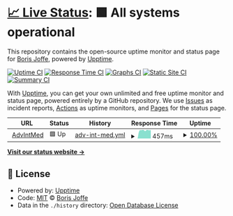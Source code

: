 # [📈 Live Status](https://borisjoffe.github.io/aimstatus): <!--live status--> **🟩 All systems operational**

This repository contains the open-source uptime monitor and status page for [Boris Joffe](https://borisjoffe.com), powered by [Upptime](https://github.com/upptime/upptime).

[![Uptime CI](https://github.com/borisjoffe/aimstatus/workflows/Uptime%20CI/badge.svg)](https://github.com/borisjoffe/aimstatus/actions?query=workflow%3A%22Uptime+CI%22)
[![Response Time CI](https://github.com/borisjoffe/aimstatus/workflows/Response%20Time%20CI/badge.svg)](https://github.com/borisjoffe/aimstatus/actions?query=workflow%3A%22Response+Time+CI%22)
[![Graphs CI](https://github.com/borisjoffe/aimstatus/workflows/Graphs%20CI/badge.svg)](https://github.com/borisjoffe/aimstatus/actions?query=workflow%3A%22Graphs+CI%22)
[![Static Site CI](https://github.com/borisjoffe/aimstatus/workflows/Static%20Site%20CI/badge.svg)](https://github.com/borisjoffe/aimstatus/actions?query=workflow%3A%22Static+Site+CI%22)
[![Summary CI](https://github.com/borisjoffe/aimstatus/workflows/Summary%20CI/badge.svg)](https://github.com/borisjoffe/aimstatus/actions?query=workflow%3A%22Summary+CI%22)

With [Upptime](https://upptime.js.org), you can get your own unlimited and free uptime monitor and status page, powered entirely by a GitHub repository. We use [Issues](https://github.com/borisjoffe/aimstatus/issues) as incident reports, [Actions](https://github.com/borisjoffe/aimstatus/actions) as uptime monitors, and [Pages](https://borisjoffe.github.io/aimstatus) for the status page.

<!--start: status pages-->
<!-- This summary is generated by Upptime (https://github.com/upptime/upptime) -->
<!-- Do not edit this manually, your changes will be overwritten -->
<!-- prettier-ignore -->
| URL | Status | History | Response Time | Uptime |
| --- | ------ | ------- | ------------- | ------ |
| <img alt="" src="https://favicons.githubusercontent.com/njaim2health.com" height="13"> [AdvIntMed](https://njaim2health.com/) | 🟩 Up | [adv-int-med.yml](https://github.com/borisjoffe/aimstatus/commits/HEAD/history/adv-int-med.yml) | <details><summary><img alt="Response time graph" src="./graphs/adv-int-med/response-time-week.png" height="20"> 457ms</summary><br><a href="https://borisjoffe.github.io/aimstatus/history/adv-int-med"><img alt="Response time 424" src="https://img.shields.io/endpoint?url=https%3A%2F%2Fraw.githubusercontent.com%2Fborisjoffe%2Faimstatus%2FHEAD%2Fapi%2Fadv-int-med%2Fresponse-time.json"></a><br><a href="https://borisjoffe.github.io/aimstatus/history/adv-int-med"><img alt="24-hour response time 384" src="https://img.shields.io/endpoint?url=https%3A%2F%2Fraw.githubusercontent.com%2Fborisjoffe%2Faimstatus%2FHEAD%2Fapi%2Fadv-int-med%2Fresponse-time-day.json"></a><br><a href="https://borisjoffe.github.io/aimstatus/history/adv-int-med"><img alt="7-day response time 457" src="https://img.shields.io/endpoint?url=https%3A%2F%2Fraw.githubusercontent.com%2Fborisjoffe%2Faimstatus%2FHEAD%2Fapi%2Fadv-int-med%2Fresponse-time-week.json"></a><br><a href="https://borisjoffe.github.io/aimstatus/history/adv-int-med"><img alt="30-day response time 435" src="https://img.shields.io/endpoint?url=https%3A%2F%2Fraw.githubusercontent.com%2Fborisjoffe%2Faimstatus%2FHEAD%2Fapi%2Fadv-int-med%2Fresponse-time-month.json"></a><br><a href="https://borisjoffe.github.io/aimstatus/history/adv-int-med"><img alt="1-year response time 424" src="https://img.shields.io/endpoint?url=https%3A%2F%2Fraw.githubusercontent.com%2Fborisjoffe%2Faimstatus%2FHEAD%2Fapi%2Fadv-int-med%2Fresponse-time-year.json"></a></details> | <details><summary><a href="https://borisjoffe.github.io/aimstatus/history/adv-int-med">100.00%</a></summary><a href="https://borisjoffe.github.io/aimstatus/history/adv-int-med"><img alt="All-time uptime 100.00%" src="https://img.shields.io/endpoint?url=https%3A%2F%2Fraw.githubusercontent.com%2Fborisjoffe%2Faimstatus%2FHEAD%2Fapi%2Fadv-int-med%2Fuptime.json"></a><br><a href="https://borisjoffe.github.io/aimstatus/history/adv-int-med"><img alt="24-hour uptime 100.00%" src="https://img.shields.io/endpoint?url=https%3A%2F%2Fraw.githubusercontent.com%2Fborisjoffe%2Faimstatus%2FHEAD%2Fapi%2Fadv-int-med%2Fuptime-day.json"></a><br><a href="https://borisjoffe.github.io/aimstatus/history/adv-int-med"><img alt="7-day uptime 100.00%" src="https://img.shields.io/endpoint?url=https%3A%2F%2Fraw.githubusercontent.com%2Fborisjoffe%2Faimstatus%2FHEAD%2Fapi%2Fadv-int-med%2Fuptime-week.json"></a><br><a href="https://borisjoffe.github.io/aimstatus/history/adv-int-med"><img alt="30-day uptime 100.00%" src="https://img.shields.io/endpoint?url=https%3A%2F%2Fraw.githubusercontent.com%2Fborisjoffe%2Faimstatus%2FHEAD%2Fapi%2Fadv-int-med%2Fuptime-month.json"></a><br><a href="https://borisjoffe.github.io/aimstatus/history/adv-int-med"><img alt="1-year uptime 100.00%" src="https://img.shields.io/endpoint?url=https%3A%2F%2Fraw.githubusercontent.com%2Fborisjoffe%2Faimstatus%2FHEAD%2Fapi%2Fadv-int-med%2Fuptime-year.json"></a></details>

<!--end: status pages-->

[**Visit our status website →**](https://borisjoffe.github.io/aimstatus)

## 📄 License

- Powered by: [Upptime](https://github.com/upptime/upptime)
- Code: [MIT](./LICENSE) © [Boris Joffe](https://borisjoffe.com)
- Data in the `./history` directory: [Open Database License](https://opendatacommons.org/licenses/odbl/1-0/)
